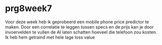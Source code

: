 # prg8week7

Voor deze week heb ik geprobeerd een mobile phone price predictor te maken. Door een correlatie te leggen tussen specs en de prijs kan je door invoervelden te vullen de AI laten schatten hoeveel die telefoon zou kosten. Ik heb hem getraind met hele lage loss value
